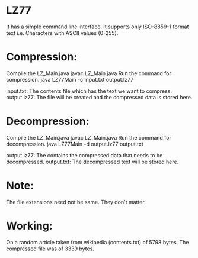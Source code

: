 # LZ77
It has a simple command line interface.
It supports only ISO-8859-1 format text i.e. Characters with ASCII values (0-255).

# Compression:
Compile the LZ_Main.java
  javac LZ_Main.java
Run the command for compression.
  java LZ77Main -c input.txt output.lz77
  
input.txt: The contents file which has the text we want to compress.
output.lz77: The file will be created and the compressed data is stored here.

# Decompression:
Compile the LZ_Main.java
  javac LZ_Main.java
Run the command for decompression.
  java LZ77Main -d output.lz77 output.txt

output.lz77: The contains the compressed data that needs to be decompressed.
output.txt: The decompressed text will be stored here.

# Note:
  The file extensions need not be same. They don't matter.
  
# Working:
On a random article taken from wikipedia (contents.txt) of 5798 bytes, The compressed file was of 3339 bytes.
